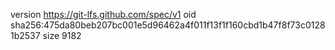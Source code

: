 version https://git-lfs.github.com/spec/v1
oid sha256:475da80beb207bc001e5d96462a4f011f13f1f160cbd1b47f8f73c01281b2537
size 9182

